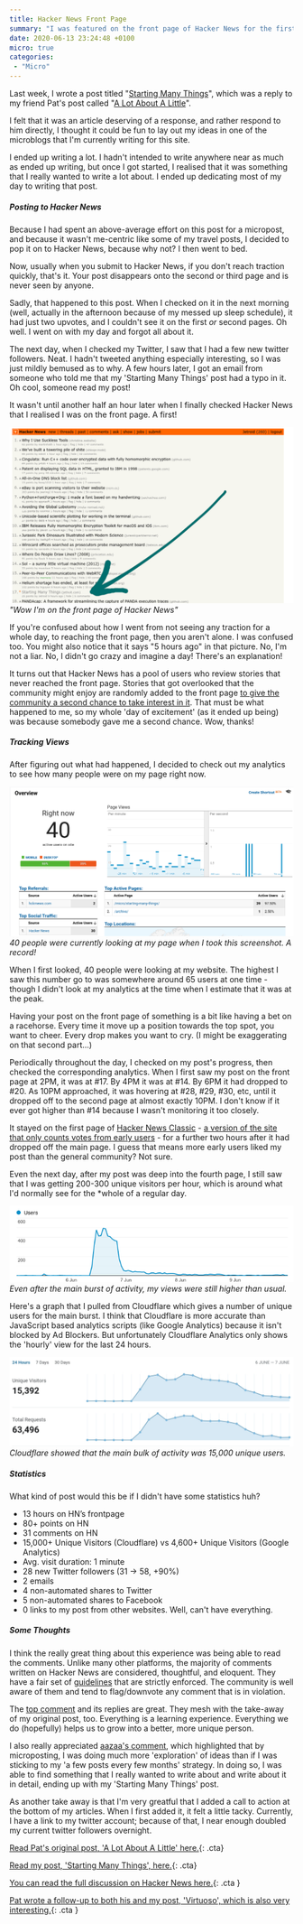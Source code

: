 ```yaml
---
title: Hacker News Front Page
summary: "I was featured on the front page of Hacker News for the first time!"
date: 2020-06-13 23:24:48 +0100
micro: true
categories:
 - "Micro"
---
```

Last week, I wrote a post titled "[Starting Many Things](/micro/starting-many-things/)", which was a reply to my friend Pat's post called "[A Lot About A Little](https://patwalls.com/a-lot-about-a-little)".

I felt that it was an article deserving of a response, and rather respond to him directly, I thought it could  be fun to lay out my ideas in one of the microblogs that I'm currently writing for this site.

I ended up writing a lot. I hadn't intended to write anywhere near as much as ended up writing, but once I got started, I realised that it was something that I really wanted to write a lot about. I ended up dedicating most of my day to writing that post.

##### Posting to Hacker News

Because I had spent an above-average effort on this post for a micropost, and because it wasn't me-centric like some of my travel posts, I decided to pop it on to Hacker News, because why not? I then went to bed.

Now, usually when you submit to Hacker News, if you don't reach traction quickly, that's it. Your post disappears onto the second or third page and is never seen by anyone.

Sadly, that happened to this post. When I checked on it in the next morning (well, actually in the afternoon because of my messed up sleep schedule), it had just two upvotes, and I couldn't see it on the first _or_ second pages. Oh well. I went on with my day and forgot all about it.

The next day, when I checked my Twitter, I saw that I had a few new twitter followers. Neat. I hadn't tweeted anything especially interesting, so I was just mildly bemused as to why. A few hours later, I got an email from someone who told me that my 'Starting Many Things' post had a typo in it. Oh cool, someone read my post!

It wasn't until another half an hour later when I finally checked Hacker News that I realised I was on the front page. A first!

![Wow I'm on the front page of Hacker News](/assets/images/micro/front-page.png)
*"Wow I'm on the front page of Hacker News"*

If you're confused about how I went from not seeing any traction for a whole day, to reaching the front page, then you aren't alone. I was confused too. You might also notice that it says "5 hours ago" in that picture. No, I'm not a liar. No, I didn't go crazy and imagine a day! There's an explanation!

It turns out that Hacker News has a pool of users who review stories that never reached the front page. Stories that got overlooked that the community might enjoy are randomly added to the front page [to give the community a second chance to take interest in it](https://news.ycombinator.com/item?id=11662380). That must be what happened to me, so my whole 'day of excitement' (as it ended up being) was because somebody gave me a second chance. Wow, thanks!

##### Tracking Views

After figuring out what had happened, I decided to check out my analytics to see how many people were on my page right now.

![40 people were currently looking at my page when I took this screenshot. A record!](/assets/images/micro/live-users.png)
*40 people were currently looking at my page when I took this screenshot. A record!*

When I first looked, 40 people were looking at my website. The highest I saw this number go to was somewhere around 65 users at one time - though I didn't look at my analytics at the time when I estimate that it was at the peak.

Having your post on the front page of something is a bit like having a bet on a racehorse. Every time it move up a position towards the top spot, you want to cheer. Every drop makes you want to cry. (I might be exaggerating on that second part...)

Periodically throughout the day, I checked on my post's progress, then checked the corresponding analytics. When I first saw my post on the front page at 2PM, it was at #17. By 4PM it was at #14. By 6PM it had dropped to #20. As 10PM approached, it was hovering at #28, #29, #30, etc, until it dropped off to the second page at almost exactly 10PM. I don't know if it ever got higher than #14 because I wasn't monitoring it too closely.

It stayed on the first page of [Hacker News Classic](https://news.ycombinator.com/classic) - [a version of the site that only counts votes from early users](https://news.ycombinator.com/item?id=16442776) - for a further two hours after it had dropped off the main page. I guess that means more early users liked my post than the general community? Not sure.

Even the next day, after my post was deep into the fourth page, I still saw that I was getting 200-300 unique visitors per hour, which is around what I'd normally see for the *whole of a regular day.

![After the main burst of activity, my views were still higher than usual.](/assets/images/micro/analytics-long-tail.png)
*Even after the main burst of activity, my views were still higher than usual.*

Here's a graph that I pulled from Cloudflare which gives a number of unique users for the main burst. I think that Cloudflare is more accurate than JavaScript based analytics scripts (like Google Analytics) because it isn't blocked by Ad Blockers. But unfortunately Cloudflare Analytics only shows the 'hourly' view for the last 24 hours.

![Cloudflare showed that the main bulk of activity was 15,000 unique users.](/assets/images/micro/cloudflare-analytics.jpg)
*Cloudflare showed that the main bulk of activity was 15,000 unique users.*

##### Statistics

What kind of post would this be if I didn't have some statistics huh?

 * 13 hours on HN’s frontpage
 * 80+ points on HN
 * 31 comments on HN
 * 15,000+ Unique Visitors (Cloudflare) vs 4,600+ Unique Visitors (Google Analytics)
 * Avg. visit duration: 1 minute
 * 28 new Twitter followers (31 -> 58, +90%)
 * 2 emails
 * 4 non-automated shares to Twitter
 * 5 non-automated shares to Facebook
 * 0 links to my post from other websites. Well, can't have everything.

##### Some Thoughts

I think the really great thing about this experience was being able to read the comments. Unlike many other platforms, the majority of comments written on Hacker News are considered, thoughtful, and eloquent. They have a fair set of [guidelines](https://news.ycombinator.com/newsguidelines.html) that are strictly enforced. The community is well aware of them and tend to flag/downvote any comment that is in violation.

The [top comment](https://news.ycombinator.com/item?id=23438293) and its replies are great. They mesh with the take-away of my original post, too. Everything is a learning experience. Everything we do (hopefully) helps us to grow into a better, more unique person.

I also really appreciated [aazaa's comment](https://news.ycombinator.com/item?id=23440894), which highlighted that by microposting, I was doing much more 'exploration' of ideas than if I was sticking to my 'a few posts every few months' strategy. In doing so, I was able to find something that I really wanted to write about and write about it in detail, ending up with my 'Starting Many Things' post.

As another take away is that I'm very greatful that I added a call to action at the bottom of my articles. When I first added it, it felt a little tacky. Currently, I have a link to my twitter account; because of that, I near enough doubled my current twitter followers overnight.

[Read Pat's original post, 'A Lot About A Little' here.](https://daily.patwalls.co/a-lot-about-a-little){: .cta}

[Read my post, 'Starting Many Things', here.](/micro/starting-many-things/){: .cta}

[You can read the full discussion on Hacker News here.](https://news.ycombinator.com/item?id=23427591){: .cta }

[Pat wrote a follow-up to both his and my post, 'Virtuoso', which is also very interesting.](https://patwalls.com/virtuoso){: .cta }